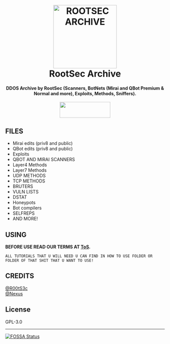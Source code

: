 <h1 align="center">
  <br>
  <a href="https://r00ts3c.github.io/"><img src="https://i.imgur.com/5ty5YPN.gif" alt="ROOTSEC ARCHIVE" width="200"></a>
  <br>
  RootSec Archive
  <br>
</h1>

<h4 align="center">DDOS Archive by RootSec (Scanners, BotNets (Mirai and QBot Premium & Normal and more), Exploits, Methods, Sniffers).</h4>
<p align="center">  <a href="https://t.me/realsecgroup"><img width="160" height="50" src="https://i.imgur.com/N7AK7XY.png"></a></p>


## FILES

* Mirai edits (priv8 and public)
* QBot edits (priv8 and public)
* Exploits
* QBOT AND MIRAI SCANNERS
* Layer4 Methods
* Layer7 Methods
* UDP METHODS
* TCP METHODS
* BRUTERS
* VULN LISTS
* DSTAT
* Honeypots
* Bot compilers
* SELFREPS
* AND MORE!

## USING

<strong>BEFORE USE READ OUR TERMS AT <a href="https://github.com/R00tS3c/DDOS-RootSec/blob/master/ToS.md">ToS</a>.</strong>
```
ALL TUTORIALS THAT U WILL NEED U CAN FIND IN HOW TO USE FOLDER OR FOLDER OF THAT SHIT THAT U WANT TO USE!
```

## CREDITS
[@R00tS3c](https://github.com/R00tS3c)
<br>
[@Nexus](https://github.com/Nexuzzzz)

## License

GPL-3.0

----


[![FOSSA Status](https://app.fossa.io/api/projects/git%2Bgithub.com%2FR00tS3c%2FDDOS-RootSec.svg?type=large)](https://app.fossa.io/projects/git%2Bgithub.com%2FR00tS3c%2FDDOS-RootSec?ref=badge_large)
